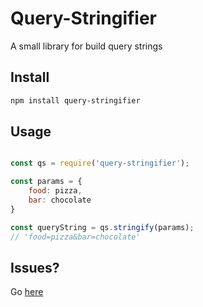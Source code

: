 # Query-Stringifier
A small library for build query strings

## Install
``` bash
npm install query-stringifier
```

## Usage
```js

const qs = require('query-stringifier');

const params = {
    food: pizza,
    bar: chocolate
}

const queryString = qs.stringify(params);
// 'food=pizza&bar=chocolate'
```

## Issues?
Go [here](https://github.com/joshghent/query-stringifier/issues)